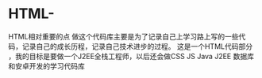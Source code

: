 # HTML-
HTML相对重要的点
做这个代码库主要是为了记录自己上学习路上写的一些代码，记录自己的成长历程，记录自己技术进步的过程。
这是一个HTML代码部分 ，我的目标是要做一个J2EE全栈工程师，以后还会做CSS  JS Java J2EE 数据库 和安卓开发的学习代码库
